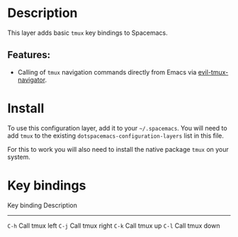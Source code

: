 Description
===========

This layer adds basic `tmux` key bindings to Spacemacs.

Features:
---------

-   Calling of `tmux` navigation commands directly from Emacs via
    [evil-tmux-navigator](https://github.com/keith/evil-tmux-navigator).

Install
=======

To use this configuration layer, add it to your `~/.spacemacs`. You will
need to add `tmux` to the existing `dotspacemacs-configuration-layers`
list in this file.

For this to work you will also need to install the native package `tmux`
on your system.

Key bindings
============

  Key binding   Description
  ------------- -----------------
  `C-h`         Call tmux left
  `C-j`         Call tmux right
  `C-k`         Call tmux up
  `C-l`         Call tmux down
